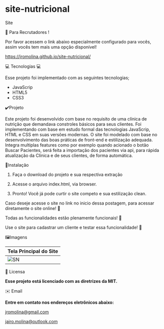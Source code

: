# site-nutricional
Site

:angel: Para Recrutadores !

Por favor acessem o link abaixo especialmente configurado para vocês, assim vocês tem mais uma opção disponível!

https://jromolina.github.io/site-nutricional/

:computer: Tecnologias :computer:

Esse projeto foi implementado com as seguintes tecnologias;
 * JavaScrip
 * HTML5
 * CSS3
 
✔️Projeto

Este projeto foi desenvolvido com base no requisito de uma clínica de nutrição que demandava constroles básicos para seus clientes. Foi implementando com base em estudo formal das tecnologias JavaScrip, HTML e CSS em suas versões modernas. O site foi modelado com base no desenvolvimento das boas práticas de front-end e estilização adequada. Integra multiplas features como por exemplo quando acionado o botão Buscar Pacientes, será feita a importação dos pacientes via api, para rápida atualização da Clínica e de seus clientes, de forma automática.

🚩Instalação

1. Faça o download do projeto e sua respectiva extração

2. Acesse o arquivo index.html, via browser.

3. Pronto! Você já pode curtir o site competo e sua estilização clean. 

Caso deseje acesse o site no link no inicio dessa postagem, para acessar diretamente o site online! :minidisc:

Todas as funcionalidades estão plenamente funcionais! :dart:

Use o site para cadastrar um cliente e testar essa funcionalidade! :running:

🖼️Imagens

| Tela Principal do Site |
|---|
|![SN](https://user-images.githubusercontent.com/30197988/99558707-c61a8680-29a2-11eb-9676-5d4308ef2cc7.png)| 

📃 Licensa

**Esse projeto está licenciado com as diretrizes da MIT.**

✉️ Email

**Entre em contato nos endereços eletrônicos abaixo:**

jromolina@gmail.com

jairo.molina@outlook.com
